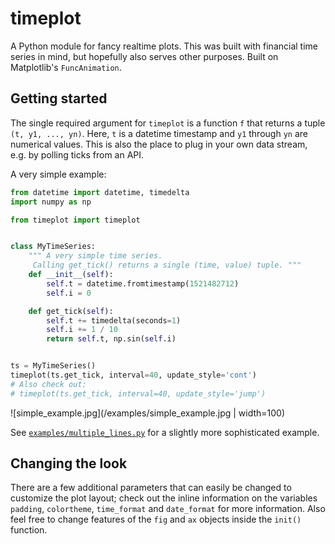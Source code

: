 # timeplot

A Python module for fancy realtime plots.
This was built with financial time series in mind, but hopefully also serves other purposes.
Built on Matplotlib's `FuncAnimation`.

## Getting started
The single required argument for `timeplot` is a function `f` that returns a tuple `(t, y1, ..., yn)`.
Here, `t` is a datetime timestamp and `y1` through `yn` are numerical values. 
This is also the place to plug in your own data stream, e.g. by polling ticks from an API.

A very simple example:
```python
from datetime import datetime, timedelta
import numpy as np

from timeplot import timeplot


class MyTimeSeries:
    """ A very simple time series.
     Calling get_tick() returns a single (time, value) tuple. """
    def __init__(self):
        self.t = datetime.fromtimestamp(1521482712)
        self.i = 0

    def get_tick(self):
        self.t += timedelta(seconds=1)
        self.i += 1 / 10
        return self.t, np.sin(self.i)


ts = MyTimeSeries()
timeplot(ts.get_tick, interval=40, update_style='cont')
# Also check out:
# timeplot(ts.get_tick, interval=40, update_style='jump')
```
![simple_example.jpg](/examples/simple_example.jpg | width=100)

See [`examples/multiple_lines.py`](/examples/multiple_lines.py) for a slightly more sophisticated example.

## Changing the look
There are a few additional parameters that can easily be changed to customize the plot layout; check out the inline information on the variables `padding`, `colortheme`, `time_format` and `date_format` for more information. 
Also feel free to change features of the `fig` and `ax` objects inside the `init()` function.
